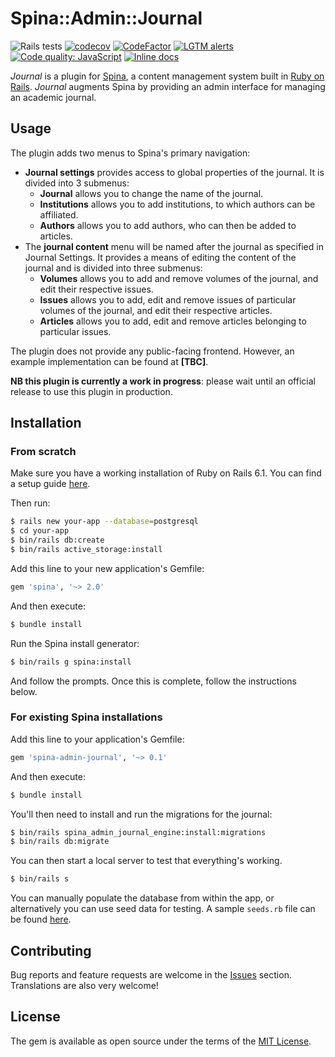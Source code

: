 # Spina::Admin::Journal

![Rails tests](https://github.com/louis-vs/spina-admin-journal/workflows/Verify/badge.svg?branch=master&event=push)
[![codecov](https://codecov.io/gh/louis-vs/spina-admin-journal/branch/master/graph/badge.svg?token=9TZ9QGGLAH)](https://codecov.io/gh/louis-vs/spina-admin-journal)
[![CodeFactor](https://www.codefactor.io/repository/github/louis-vs/spina-admin-journal/badge)](https://www.codefactor.io/repository/github/louis-vs/spina-admin-journal)
[![LGTM alerts](https://img.shields.io/lgtm/alerts/g/louis-vs/spina-admin-journal.svg?logo=lgtm&logoWidth=18)](https://lgtm.com/projects/g/louis-vs/spina-admin-journal/alerts/)
[![Code quality: JavaScript](https://img.shields.io/lgtm/grade/javascript/g/louis-vs/spina-admin-journal.svg?logo=lgtm&logoWidth=18)](https://lgtm.com/projects/g/louis-vs/spina-admin-journal/context:javascript)
[![Inline docs](http://inch-ci.org/github/louis-vs/spina-admin-journal.svg?branch=master)](http://inch-ci.org/github/louis-vs/spina-admin-journal)

*Journal* is a plugin for [Spina](https://www.spinacms.com/), a content management system built in [Ruby on Rails](http://rubyonrails.org/). *Journal* augments Spina by providing an admin interface for managing an academic journal.

## Usage

The plugin adds two menus to Spina's primary navigation:

* **Journal settings** provides access to global properties of the journal. It is divided into 3 submenus:
  * **Journal** allows you to change the name of the journal.
  * **Institutions** allows you to add institutions, to which authors can be affiliated.
  * **Authors** allows you to add authors, who can then be added to articles.
* The **journal content** menu will be named after the journal as specified in Journal Settings. It provides a means of editing the content of the journal and is divided into three submenus:
  * **Volumes** allows you to add and remove volumes of the journal, and edit their respective issues.
  * **Issues** allows you to add, edit and remove issues of particular volumes of the journal, and edit their respective articles.
  * **Articles** allows you to add, edit and remove articles belonging to particular issues.

The plugin does not provide any public-facing frontend. However, an example implementation can be found at **[TBC]**.

**NB this plugin is currently a work in progress**: please wait until an official release to use this plugin in production.

## Installation

### From scratch

Make sure you have a working installation of Ruby on Rails 6.1. You can find a setup guide [here](https://guides.rubyonrails.org/getting_started.html).

Then run:

```bash
$ rails new your-app --database=postgresql
$ cd your-app
$ bin/rails db:create
$ bin/rails active_storage:install
```

Add this line to your new application's Gemfile:

```ruby
gem 'spina', '~> 2.0'
```

And then execute:

```bash
$ bundle install
```

Run the Spina install generator:

```bash
$ bin/rails g spina:install
```

And follow the prompts. Once this is complete, follow the instructions below.

### For existing Spina installations

Add this line to your application's Gemfile:

```ruby
gem 'spina-admin-journal', '~> 0.1'
```

And then execute:

```bash
$ bundle install
```

You'll then need to install and run the migrations for the journal:

```bash
$ bin/rails spina_admin_journal_engine:install:migrations
$ bin/rails db:migrate
```

You can then start a local server to test that everything's working.

```bash
$ bin/rails s
```

You can manually populate the database from within the app, or alternatively you can use seed data for testing. A sample `seeds.rb` file can be found [here](../master/test/dummy/db/seeds.rb).

## Contributing

Bug reports and feature requests are welcome in the [Issues](https://github.com/louis-vs/spina-admin-journal/issues) section. Translations are also very welcome!

## License

The gem is available as open source under the terms of the [MIT License](https://opensource.org/licenses/MIT).
